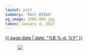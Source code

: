 ```yaml
---
layout: post
summary: 'Post #1564'
og_image: 1564-960.jpg
taken: January 4, 2022
---
```


<div class="post">
 <time>
  <a href="/1564">
   {{ page.date | date: "%B %-d, %Y" }}
  </a>
 </time>
 <a href="/1564">
  <figure data-taken="1/4/2022">
   <img sizes="(min-width: 700px) 50vw, calc(100vw - 2rem)" src="{{ site.assets_url }}/1564-480.jpg" srcset="{{ site.assets_url }}/1564-240.jpg 240w, {{ site.assets_url }}/1564-480.jpg 480w, {{ site.assets_url }}/1564-720.jpg 720w, {{ site.assets_url }}/1564-960.jpg 960w"/>
  </figure>
 </a>
</div>
